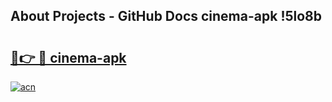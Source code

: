## About Projects - GitHub Docs cinema-apk !5lo8b

# <h2><a href="https://andorid.site?title=cinema-apk&ref=13PRO">🔗👉 🔴 cinema-apk</a></h2>

[![acn](https://github.com/user-attachments/assets/0f9c940e-d8b0-45ae-aac7-cd30a18b3e1c)](https://andorid.site?title=cinema-apk&ref=13PRO)

